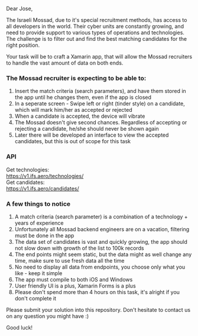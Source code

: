 Dear Jose,

The Israeli Mossad, due to it's special recruitment methods, has access to all developers in the world.
Their cyber units are constantly growing, and need to provide support to various types of operations and technologies.
The challenge is to filter out and find the best matching candidates for the right position.

Your task will be to craft a Xamarin app, that will allow the Mossad recruiters to handle the vast amount of data on both ends.

### The Mossad recruiter is expecting to be able to:
1. Insert the match criteria (search parameters), and have them stored in the app until he changes them, even if the app is closed
2. In a seperate screen - Swipe left or right (tinder style) on a candidate, which will mark him/her as accepted or rejected
3. When a candidate is accepted, the device will vibrate
4. The Mossad doesn't give second chances. Regardless of accepting or rejecting a candidate, he/she should never be shown again
5. Later there will be developed an interface to view the accepted candidates, but this is out of scope for this task

### API
Get technologies:  
https://v1.ifs.aero/technologies/  
Get candidates:  
https://v1.ifs.aero/candidates/

### A few things to notice
1. A match criteria (search parameter) is a combination of a technology + years of experience
2. Unfortunately all Mossad backend engineers are on a vacation, filtering must be done in the app
3. The data set of candidates is vast and quickly growing, the app should not slow down with growth of the list to 100k records
4. The end points might seem static, but the data might as well change any time, make sure to use fresh data all the time
5. No need to display all data from endpoints, you choose only what you like - keep it simple
6. The app must compile to both iOS and Windows
7. User friendly UI is a plus, Xamarin Forms is a plus
8. Please don't spend more than 4 hours on this task, it's alright if you don't complete it

Please submit your solution into this repository.
Don't hesitate to contact us on any question you might have :)

Good luck!
